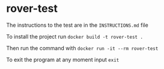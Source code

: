 # rover-test

The instructions to the test are in the `INSTRUCTIONS.md` file

To install the project run `docker build -t rover-test .`

Then run the command with `docker run -it --rm rover-test`

To exit the program at any moment input `exit`
